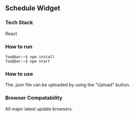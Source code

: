 ## Schedule Widget  

### Tech Stack   
React

### How to run   
```console
foo@bar:~$ npm install
foo@bar:~$ npm start
```

### How to use   
The .json file can be uploaded by using the "Upload" button.

### Browser Compatability   
All major latest update browsers.
